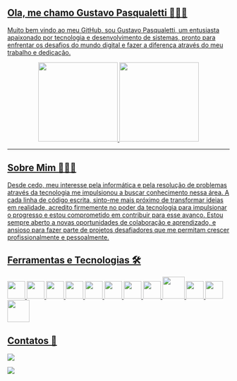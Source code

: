 <p align = "center">
  <a href="https://github.com/GustavoPasqualetti">
    
## Ola, me chamo Gustavo Pasqualetti 👱🏼‍♂

 Muito bem vindo ao meu GitHub, sou Gustavo Pasqualetti, um entusiasta apaixonado por tecnologia e desenvolvimento de sistemas, pronto para enfrentar os desafios do mundo digital e fazer a diferença através do meu trabalho e dedicação.
  

  <div align="center">
   <img height="180em" src="https://github-readme-stats.vercel.app/api?username=GustavoPasqualetti&show_icons=true&theme=midnight-purple">
   <img height="180em" src=https://github-readme-stats.vercel.app/api/top-langs/?username=GustavoPasqualetti&layout=compact&theme=midnight-purple >
  </div>

 
</p>

 
 <hr>

 

 ## Sobre Mim 👨🏼‍💻

 Desde cedo, meu interesse pela informática e pela resolução de problemas através da tecnologia me impulsionou a buscar conhecimento nessa área. A cada linha de código escrita, sinto-me mais próximo de transformar ideias em realidade,  acredito firmemente no poder da tecnologia para impulsionar o progresso e estou comprometido em contribuir para esse avanço.
Estou sempre aberto a novas oportunidades de colaboração e aprendizado, e ansioso para fazer parte de projetos desafiadores que me permitam crescer profissionalmente e pessoalmente.

## Ferramentas e Tecnologias 🛠️
<img src="https://cdn.jsdelivr.net/gh/devicons/devicon/icons/csharp/csharp-original.svg" width="40" height="40"/> <img src="https://cdn.jsdelivr.net/gh/devicons/devicon/icons/html5/html5-original.svg" width="40" height="40" /> <img src="https://cdn.jsdelivr.net/gh/devicons/devicon/icons/css3/css3-original.svg" width="40" height="40" /> <img src="https://cdn.jsdelivr.net/gh/devicons/devicon/icons/javascript/javascript-original.svg" width="40" height="40"/>
<img src="https://cdn.jsdelivr.net/gh/devicons/devicon/icons/figma/figma-original.svg" width="40" height="40" /> <img src="https://cdn.jsdelivr.net/gh/devicons/devicon/icons/trello/trello-plain.svg" width="40" height="40" /> <img src="https://cdn.jsdelivr.net/gh/devicons/devicon/icons/vscode/vscode-original.svg" width="40" height="40" /> <img src="https://cdn.jsdelivr.net/gh/devicons/devicon/icons/visualstudio/visualstudio-plain.svg" width="40" height="40" /> <img src="https://cdn.jsdelivr.net/gh/devicons/devicon@latest/icons/microsoftsqlserver/microsoftsqlserver-plain-wordmark.svg" width="50" height="50"/> <img src="https://cdn.jsdelivr.net/gh/devicons/devicon/icons/react/react-original.svg" width="40" height="40"/> <img src="https://cdn.jsdelivr.net/gh/devicons/devicon/icons/git/git-original.svg" width="40" height="40" /> <img src="https://cdn.jsdelivr.net/gh/devicons/devicon@latest/icons/nodejs/nodejs-original-wordmark.svg" width="50" height="50"/> 




## Contatos 📱 

<a href="https://www.linkedin.com/in/gustavo-pasqualetti-03abb2275/" target="_blank"><img loading="lazy" src="https://img.shields.io/badge/-LinkedIn-%230077B5?style=for-the-badge&logo=linkedin&logoColor=white" target="_blank"></a>

<a href = "gustavopasqualetti@gmail.com"><img loading="lazy" src="https://img.shields.io/badge/Gmail-D14836?style=for-the-badge&logo=gmail&logoColor=white" target="_blank"></a>

